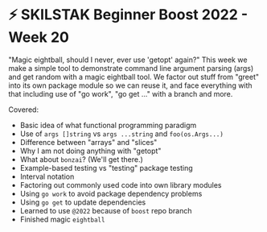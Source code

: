 # ⚡ SKILSTAK Beginner Boost 2022 - Week 20

"Magic eightball, should I never, ever use 'getopt' again?" This week we
make a simple tool to demonstrate command line argument parsing (args)
and get random with a magic eightball tool. We factor out stuff from
"greet" into its own package module so we can reuse it, and face
everything with that including use of "go work", "go get ..." with a
branch and more.

Covered:

* Basic idea of what functional programming paradigm
* Use of `args []string` vs `args ...string` and `foo(os.Args...)`
* Difference between "arrays" and "slices"
* Why I am not doing anything with "getopt"
* What about `bonzai`? (We'll get there.)
* Example-based testing vs "testing" package testing
* Interval notation
* Factoring out commonly used code into own library modules
* Using `go work` to avoid package dependency problems
* Using `go get` to update dependencies
* Learned to use `@2022` because of `boost` repo branch
* Finished magic `eightball`
